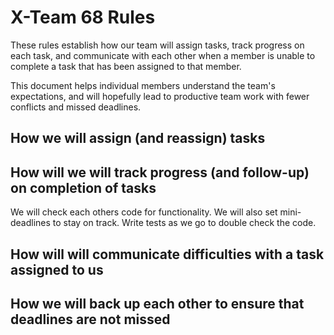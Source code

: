 # X-Team 68 Rules

These rules establish how our team will assign tasks,
track progress on each task, and communicate with each other 
when a member is unable to complete a task that has been assigned to that member.

This document helps individual members understand the team's expectations,
and will hopefully lead to productive team work with fewer conflicts
and missed deadlines.

## How we will assign (and reassign) tasks



## How will we will track progress (and follow-up) on completion of tasks
We will check each others code for functionality. We will also set mini-deadlines to stay on track. Write tests as we go to double check the code.


## How will will communicate difficulties with a task assigned to us



## How we will back up each other to ensure that deadlines are not missed





